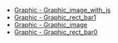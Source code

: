 - [Graphic - Graphic_image_with_js](Graphic/graphic_image_with_js.md ':type=code')
- [Graphic - Graphic_rect_bar1](Graphic/graphic_rect_bar1.md ':type=code')
- [Graphic - Graphic_image](Graphic/graphic_image.md ':type=code')
- [Graphic - Graphic_rect_bar0](Graphic/graphic_rect_bar0.md ':type=code')
